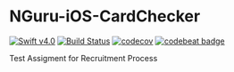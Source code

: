 # NGuru-iOS-CardChecker

[![Swift v4.0](https://img.shields.io/badge/swift-v4.0-orange.svg)](https://developer.apple.com/library/content/documentation/Swift/Conceptual/Swift_Programming_Language/index.html)
[![Build Status](https://travis-ci.com/Drwalcore/NGuru-iOS-CardChecker.svg?token=pwXHY5CJ9wFh2N6qzKq4&branch=master)](https://travis-ci.com/Drwalcore/NGuru-iOS-CardChecker)
[![codecov](https://codecov.io/gh/Drwalcore/NGuru-iOS-CardChecker/branch/master/graph/badge.svg?token=MObKZs2LoQ)](https://codecov.io/gh/Drwalcore/NGuru-iOS-CardChecker)
[![codebeat badge](https://codebeat.co/badges/abe5c7e5-d94f-4a22-bd73-30e4ab8d89e4)](https://codebeat.co/a/michal-czerniakowski/projects/github-com-drwalcore-nguru-ios-cardchecker-master)


Test Assigment for Recruitment Process
